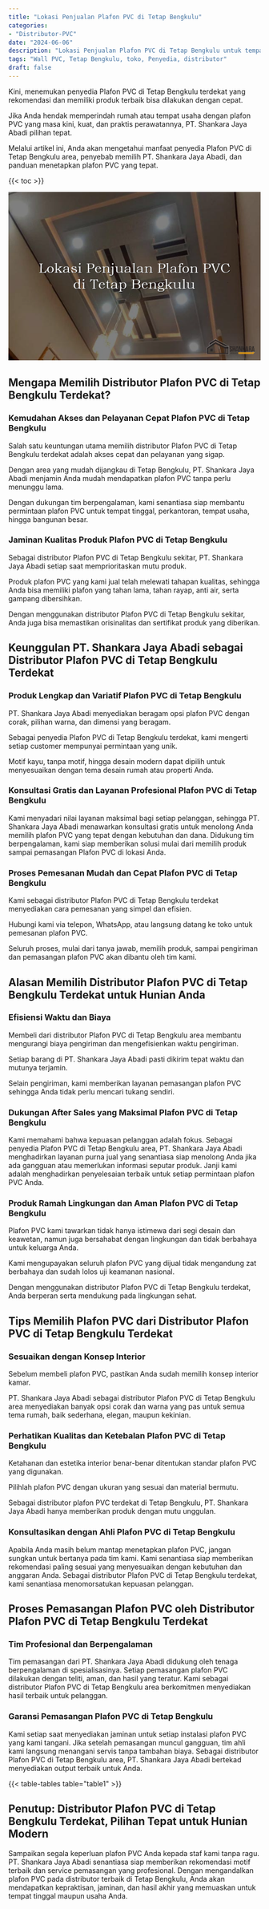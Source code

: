 ```yaml
---
title: "Lokasi Penjualan Plafon PVC di Tetap Bengkulu"
categories: 
- "Distributor-PVC"
date: "2024-06-06"
description: "Lokasi Penjualan Plafon PVC di Tetap Bengkulu untuk tempat tinggal, office, dan ritel. Panel unggulan, beragam motif, pilihan warna menarik, beserta servis instalasi ditangani oleh teknisi ahli serta kepastian resmi!|Servis distribusi Plafon PVC di Tetap Bengkulu untuk kebutuhan hunian, kantor, atau gerai, dengan panel berkualitas dan pemasangan oleh tenaga ahli profesional dan garansi resmi.|Pilihan Plafon PVC di Tetap Bengkulu yang andal untuk rumah, kantor, serta gerai, dengan produk terbaik dan penempatan ditangani oleh tim profesional serta garansi resmi.|Distribusi Plafon PVC di Tetap Bengkulu untuk hunian, office, serta ritel, dengan material terbaik dan penempatan dikerjakan oleh tenaga ahli berpengalaman, dilengkapi dengan jaminan resmi.}"
tags: "Wall PVC, Tetap Bengkulu, toko, Penyedia, distributor"
draft: false
---
```


Kini, menemukan penyedia Plafon PVC di Tetap Bengkulu terdekat yang rekomendasi dan memiliki produk terbaik bisa dilakukan dengan cepat.

Jika Anda hendak memperindah rumah atau tempat usaha dengan plafon PVC yang masa kini, kuat, dan praktis perawatannya, PT. Shankara Jaya Abadi pilihan tepat.

Melalui artikel ini, Anda akan mengetahui manfaat penyedia Plafon PVC di Tetap Bengkulu area, penyebab memilih PT. Shankara Jaya Abadi, dan panduan menetapkan plafon PVC yang tepat.

{{< toc >}}

![Lokasi Penjualan Plafon PVC di Tetap Bengkulu](/images/Distributor-PVC/Lokasi-Penjualan-Plafon-PVC-di-Tetap-Bengkulu.png)


## Mengapa Memilih Distributor Plafon PVC di Tetap Bengkulu Terdekat?

### Kemudahan Akses dan Pelayanan Cepat Plafon PVC di Tetap Bengkulu

Salah satu keuntungan utama memilih distributor Plafon PVC di Tetap Bengkulu terdekat adalah akses cepat dan pelayanan yang sigap.

Dengan area yang mudah dijangkau di Tetap Bengkulu, PT. Shankara Jaya Abadi menjamin Anda mudah mendapatkan plafon PVC tanpa perlu menunggu lama.

Dengan dukungan tim berpengalaman, kami senantiasa siap membantu permintaan plafon PVC untuk tempat tinggal, perkantoran, tempat usaha, hingga bangunan besar.

### Jaminan Kualitas Produk Plafon PVC di Tetap Bengkulu

Sebagai distributor Plafon PVC di Tetap Bengkulu sekitar, PT. Shankara Jaya Abadi setiap saat memprioritaskan mutu produk.

Produk plafon PVC yang kami jual telah melewati tahapan kualitas, sehingga Anda bisa memiliki plafon yang tahan lama, tahan rayap, anti air, serta gampang dibersihkan.

Dengan menggunakan distributor Plafon PVC di Tetap Bengkulu sekitar, Anda juga bisa memastikan orisinalitas dan sertifikat produk yang diberikan.

## Keunggulan PT. Shankara Jaya Abadi sebagai Distributor Plafon PVC di Tetap Bengkulu Terdekat

### Produk Lengkap dan Variatif Plafon PVC di Tetap Bengkulu

PT. Shankara Jaya Abadi menyediakan beragam opsi plafon PVC dengan corak, pilihan warna, dan dimensi yang beragam.

Sebagai penyedia Plafon PVC di Tetap Bengkulu terdekat, kami mengerti setiap customer mempunyai permintaan yang unik.

Motif kayu, tanpa motif, hingga desain modern dapat dipilih untuk menyesuaikan dengan tema desain rumah atau properti Anda.

### Konsultasi Gratis dan Layanan Profesional Plafon PVC di Tetap Bengkulu

Kami menyadari nilai layanan maksimal bagi setiap pelanggan, sehingga PT. Shankara Jaya Abadi menawarkan konsultasi gratis untuk menolong Anda memilih plafon PVC yang tepat dengan kebutuhan dan dana. Didukung tim berpengalaman, kami siap memberikan solusi mulai dari memilih produk sampai pemasangan Plafon PVC di lokasi Anda.

### Proses Pemesanan Mudah dan Cepat Plafon PVC di Tetap Bengkulu

Kami sebagai distributor Plafon PVC di Tetap Bengkulu terdekat menyediakan cara pemesanan yang simpel dan efisien.

Hubungi kami via telepon, WhatsApp, atau langsung datang ke toko untuk pemesanan plafon PVC.

Seluruh proses, mulai dari tanya jawab, memilih produk, sampai pengiriman dan pemasangan plafon PVC akan dibantu oleh tim kami.

## Alasan Memilih Distributor Plafon PVC di Tetap Bengkulu Terdekat untuk Hunian Anda

### Efisiensi Waktu dan Biaya

Membeli dari distributor Plafon PVC di Tetap Bengkulu area membantu mengurangi biaya pengiriman dan mengefisienkan waktu pengiriman.

Setiap barang di PT. Shankara Jaya Abadi pasti dikirim tepat waktu dan mutunya terjamin.

Selain pengiriman, kami memberikan layanan pemasangan plafon PVC sehingga Anda tidak perlu mencari tukang sendiri.

### Dukungan After Sales yang Maksimal Plafon PVC di Tetap Bengkulu

Kami memahami bahwa kepuasan pelanggan adalah fokus. Sebagai penyedia Plafon PVC di Tetap Bengkulu area, PT. Shankara Jaya Abadi menghadirkan layanan purna jual yang senantiasa siap menolong Anda jika ada gangguan atau memerlukan informasi seputar produk. Janji kami adalah menghadirkan penyelesaian terbaik untuk setiap permintaan plafon PVC Anda.

### Produk Ramah Lingkungan dan Aman Plafon PVC di Tetap Bengkulu

Plafon PVC kami tawarkan tidak hanya istimewa dari segi desain dan keawetan, namun juga bersahabat dengan lingkungan dan tidak berbahaya untuk keluarga Anda.

Kami mengupayakan seluruh plafon PVC yang dijual tidak mengandung zat berbahaya dan sudah lolos uji keamanan nasional.

Dengan menggunakan distributor Plafon PVC di Tetap Bengkulu terdekat, Anda berperan serta mendukung pada lingkungan sehat.

## Tips Memilih Plafon PVC dari Distributor Plafon PVC di Tetap Bengkulu Terdekat

### Sesuaikan dengan Konsep Interior

Sebelum membeli plafon PVC, pastikan Anda sudah memilih konsep interior kamar.

PT. Shankara Jaya Abadi sebagai distributor Plafon PVC di Tetap Bengkulu area menyediakan banyak opsi corak dan warna yang pas untuk semua tema rumah, baik sederhana, elegan, maupun kekinian.

### Perhatikan Kualitas dan Ketebalan Plafon PVC di Tetap Bengkulu

Ketahanan dan estetika interior benar-benar ditentukan standar plafon PVC yang digunakan.

Pilihlah plafon PVC dengan ukuran yang sesuai dan material bermutu.

Sebagai distributor plafon PVC terdekat di Tetap Bengkulu, PT. Shankara Jaya Abadi hanya memberikan produk dengan mutu unggulan.

### Konsultasikan dengan Ahli Plafon PVC di Tetap Bengkulu

Apabila Anda masih belum mantap menetapkan plafon PVC, jangan sungkan untuk bertanya pada tim kami. Kami senantiasa siap memberikan rekomendasi paling sesuai yang menyesuaikan dengan kebutuhan dan anggaran Anda. Sebagai distributor Plafon PVC di Tetap Bengkulu terdekat, kami senantiasa menomorsatukan kepuasan pelanggan.

## Proses Pemasangan Plafon PVC oleh Distributor Plafon PVC di Tetap Bengkulu Terdekat

### Tim Profesional dan Berpengalaman

Tim pemasangan dari PT. Shankara Jaya Abadi didukung oleh tenaga berpengalaman di spesialisasinya. Setiap pemasangan plafon PVC dilakukan dengan teliti, aman, dan hasil yang teratur. Kami sebagai distributor Plafon PVC di Tetap Bengkulu area berkomitmen menyediakan hasil terbaik untuk pelanggan.

### Garansi Pemasangan Plafon PVC di Tetap Bengkulu

Kami setiap saat menyediakan jaminan untuk setiap instalasi plafon PVC yang kami tangani. Jika setelah pemasangan muncul gangguan, tim ahli kami langsung menangani servis tanpa tambahan biaya. Sebagai distributor Plafon PVC di Tetap Bengkulu area, PT. Shankara Jaya Abadi bertekad menyediakan output terbaik untuk Anda.

{{< table-tables table="table1" >}}

## Penutup: Distributor Plafon PVC di Tetap Bengkulu Terdekat, Pilihan Tepat untuk Hunian Modern

Sampaikan segala keperluan plafon PVC Anda kepada staf kami tanpa ragu. PT. Shankara Jaya Abadi senantiasa siap memberikan rekomendasi motif terbaik dan service pemasangan yang profesional. Dengan mengandalkan plafon PVC pada distributor terbaik di Tetap Bengkulu, Anda akan mendapatkan kepraktisan, jaminan, dan hasil akhir yang memuaskan untuk tempat tinggal maupun usaha Anda.